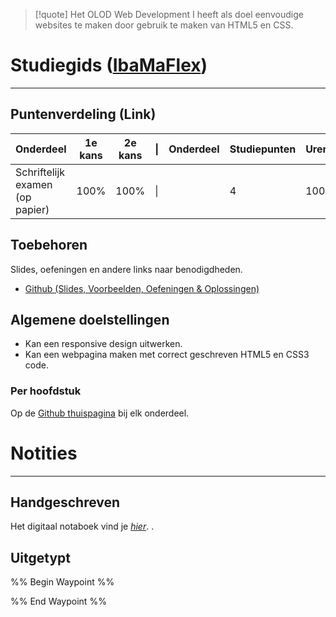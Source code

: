 >[!quote]
>Het OLOD Web Development I heeft als doel eenvoudige websites te maken door gebruik te maken van HTML5 en CSS. 

# Studiegids ([IbaMaFlex](https://bamaflexweb.hogent.be/BMFUIDetailxOLOD.aspx?b=5&c=1&a=180973))
--- 
## Puntenverdeling (Link)

| Onderdeel                       | 1e kans | 2e kans | \|  | Onderdeel | Studiepunten | Uren |
| ------------------------------- | ------- | ------- | --- | --------- | ------------ | ---- |
| Schriftelijk examen (op papier) | 100%    | 100%    | \|  |           | 4            | 100  |


## Toebehoren
Slides, oefeningen en andere links naar benodigdheden.
- [Github (Slides, Voorbeelden, Oefeningen & Oplossingen)](https://web-development-i.github.io/overview/)

## Algemene doelstellingen
- Kan een responsive design uitwerken.
- Kan een webpagina maken met correct geschreven HTML5 en CSS3 code.

### Per hoofdstuk
Op de [Github thuispagina](https://web-development-i.github.io/overview/) bij elk onderdeel.

# Notities
---
## Handgeschreven
Het digitaal notaboek vind je *[hier](https://drive.google.com/drive/folders/19MFfBkp48F4e63byHzHa5kYravR2JxWS?usp=sharing)*. . 

## Uitgetypt
%% Begin Waypoint %%


%% End Waypoint %%

